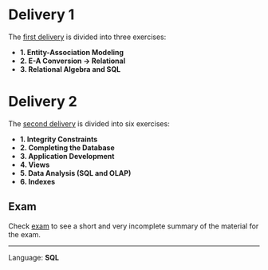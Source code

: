 # Delivery 1
The [first delivery]((p1/)) is divided into three exercises:
- **1. Entity-Association Modeling**
- **2. E-A Conversion -&gt; Relational**
- **3. Relational Algebra and SQL**


# Delivery 2
The [second delivery]((p2/)) is divided into six exercises:
- **1. Integrity Constraints**
- **2. Completing the Database**
- **3. Application Development**
- **4. Views**
- **5. Data Analysis (SQL and OLAP)**
- **6. Indexes**


## Exam
Check [exam](exam/) to see a short and very incomplete summary of the material for the exam.

---

Language: **SQL**